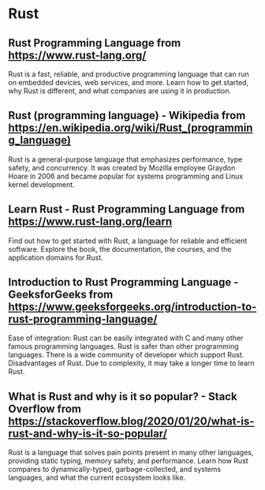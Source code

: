 # Rust
## Rust Programming Language from https://www.rust-lang.org/
Rust is a fast, reliable, and productive programming language that can run on embedded devices, web services, and more. Learn how to get started, why Rust is different, and what companies are using it in production.
## Rust (programming language) - Wikipedia from https://en.wikipedia.org/wiki/Rust_(programming_language)
Rust is a general-purpose language that emphasizes performance, type safety, and concurrency. It was created by Mozilla employee Graydon Hoare in 2006 and became popular for systems programming and Linux kernel development.
## Learn Rust - Rust Programming Language from https://www.rust-lang.org/learn
Find out how to get started with Rust, a language for reliable and efficient software. Explore the book, the documentation, the courses, and the application domains for Rust.
## Introduction to Rust Programming Language - GeeksforGeeks from https://www.geeksforgeeks.org/introduction-to-rust-programming-language/
Ease of integration: Rust can be easily integrated with C and many other famous programming languages. Rust is safer than other programming languages. There is a wide community of developer which support Rust. Disadvantages of Rust. Due to complexity, it may take a longer time to learn Rust.
## What is Rust and why is it so popular? - Stack Overflow from https://stackoverflow.blog/2020/01/20/what-is-rust-and-why-is-it-so-popular/
Rust is a language that solves pain points present in many other languages, providing static typing, memory safety, and performance. Learn how Rust compares to dynamically-typed, garbage-collected, and systems languages, and what the current ecosystem looks like.
